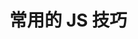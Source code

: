# 常用的 JS 技巧
<!-- # 常用的 JS 技巧

## 数组过滤唯一值

ES6 引入了 Set 对象和延展（spread）语法…，我们可以用它们来创建一个只包含唯一值的数组。

```js
const array = [1, 1, 2, 3, 5, 5, 1];
const uniqueArray = [...new Set(array)]; // Result: [1, 2, 3, 5]
```

该方法支持包含原始类型的数组：undefined、null、boolean、string 和 number。

## 在循环中缓存数组长度

在 for 循环时， 我们一般这样写：

```js
for (let i = 0; i < array.length; i++) {
  /*
    do something
 */
}
```

使用这种写法 for 循环的每次迭代都会重复计算数组长度。有时候我们知道这个数组在循环过程中长度不会发生改变了， 可以先将数组的长度赋值给一个变量。

```js
let len = arr.length;
for (let i = 0; i < len; i++) {
  /*
    do something
  */
}
```

或者这样写：

```js
for (let i = 0, length = array.length; i < length; i++) {
  /*
    do something
  */
}
```

## 短路求值

使用三元运算符可以很快地写出条件语句，例如：

```js
x > 100 ? 'Above 100' : 'Below 100';
x > 100 ? (x > 200 ? 'Above 200' : 'Between 100-200') : 'Below 100';
```

但有时候三元运算符仍然很复杂，我们可以使用逻辑运算符 && 和||来替代，让代码更简洁一些。

```js
return (foo || []).length;
```

## 转换成布尔值

在 JavaScript 中，除了 <code>0</code> 、 <code>''</code> 、 <code>null</code> 、 <code>undefined<code> 、 <code>NaN</code> 和 <code>false</code> 是假值之外，其他的都是真值。

我们可以使用 <code>!</code> 来切换 true 和 false。

```js
const isTrue = !0; // true
const isFalse = !1; // false
const alsoFalse = !!0; // false
```

## 转换成字符串

要快速将数字转换成字符串，我们可以使用 <code>+</code> 运算符，然后在后面跟上一个空字符串。

```js
const val = 1 + ''; // string
```

## 转换成数字

要把字符串转成数字，也可以使用 <code>+</code> 运算符。

```js
let int = '15'; // string
int = +int; // number
```

也可以使用这种方式将布尔值转成数字，例如：

```js
+true + false; // 1 // 0
```

在某些情况下，<code>+</code> 运算符会被解析成连接操作，而不是加法操作。对于这种情况，可以使用两个波浪号：<code>~~</code>。

一个波浪号表示按位取反操作，例如，~15 等于 -16。
两个波浪号~~表示去反再取反， 即自己。

```js
const int = ~~'15';
```

## 快速幂运算

从 ES7 开始，可以使用 \*\* 进行幂运算，比使用 Math.power(2,3) 要快得多。

```js
console.log(2 ** 3); // Result: 8
```

在 ES7 之前，可以使用位左移运算符 << 来表示以 2 为底的幂运算：

```js
// 以下表达式是等效的:
Math.pow(2, n);
2 << (n - 1);
2 ** n;
```

## 快速取整

我们可以使用 Math.floor()、Math.ceil() 或 Math.round() 将浮点数转换成整数，但有另一种更快的方式，即使用位或运算符 |。

```js
console.log(23.9 | 0); // Result: 23
console.log(-23.9 | 0); // Result: -23
```

| 的实际行为取决于操作数是正数还是负数，所以在使用这个运算符时要确保你知道操作数是正是负。

如果 n 是正数，那么 n|0 向下取整，否则就是向上取整。它会移除小数部分，也可以使用~~ 达到同样的效果。

## 自动类绑定

在 ES6 中，我们可以使用箭头进行隐式绑定，这样可以为类的构造器省下一些代码，并跟一些重复出现的表达式说再见，比如 this.myMethod = this.myMethod.bind(this)。

## 截取数组

如果你想从一个数组尾部移除某些元素，可以使用一种比 splice() 更快的方法。

例如，如果你知道初始数组的大小，可以像下面这样重新定义它的 length 属性：

```js
let array = [0, 1, 2, 3, 4, 5, 6, 7, 8, 9];
array.length = 4;
console.log(array); // Result: [0, 1, 2, 3]
```

这显然是一种更简洁的解决方案。不过，我发现 slice() 的运行速度更快，所以，如果你更看重速度，可以像下面这样：

```js
let array = [0, 1, 2, 3, 4, 5, 6, 7, 8, 9];
array = array.slice(0, 4);
console.log(array); // Result: [0, 1, 2, 3]
```

## 获取数组最后的元素

数组的 slice() 方法可以接受负整数，并从数组的尾部开始获取元素。

```js
let array = [0, 1, 2, 3, 4, 5, 6, 7, 8, 9];
console.log(array.slice(-1)); // Result: [9]
console.log(array.slice(-2)); // Result: [8, 9]
console.log(array.slice(-3)); // Result: [7, 8, 9]
```

## 格式化 JSON

stringify() 方法可以接受两个额外的参数，一个是函数（形参为 replacer），用于过滤要显示的 JSON，另一个是空格个数（形参为 space）。
space 可以是一个整数，表示空格的个数，也可以是一个字符串（比如’ ’表示制表符），这样得到的 JSON 更容易阅读。

```js
console.log(JSON.stringify({ alpha: 'A', beta: 'B' }, null, '   '));
// Result:
// '{
//  "alpha": A,
//  "beta": B
// }'
``` -->
